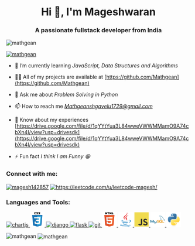 <h1 align="center">Hi 👋, I'm Mageshwaran</h1>
<h3 align="center">A passionate fullstack developer from India</h3>

<p align="left"> <img src="https://komarev.com/ghpvc/?username=mathgean&label=Profile%20views&color=0e75b6&style=flat" alt="mathgean" /> </p>

<p align="left"> <a href="https://github.com/ryo-ma/github-profile-trophy"><img src="https://github-profile-trophy.vercel.app/?username=mathgean" alt="mathgean" /></a> </p>

- 🌱 I’m currently learning *JavaScript, Data Structures and Algorithms*

- 👨‍💻 All of my projects are available at [https://github.com/Mathgean](https://github.com/Mathgean)

- 💬 Ask me about *Problem Solving in Python*

- 📫 How to reach me *Mathgeanshgavelu1729@gmail.com*

- 📄 Know about my experiences [https://drive.google.com/file/d/1qYYtYua3L84wweVWWMMamO9A74cbXn4I/view?usp=drivesdk](https://drive.google.com/file/d/1qYYtYua3L84wweVWWMMamO9A74cbXn4I/view?usp=drivesdk)

- ⚡ Fun fact *I think I am Funny 😀*

<h3 align="left">Connect with me:</h3>
<p align="left">
<a href="https://linkedin.com/in/magesh142857" target="blank"><img align="center" src="https://raw.githubusercontent.com/rahuldkjain/github-profile-readme-generator/master/src/images/icons/Social/linked-in-alt.svg" alt="magesh142857" height="30" width="40" /></a>
<a href="https://www.leetcode.com/https://leetcode.com/u/leetcode-magesh/" target="blank"><img align="center" src="https://raw.githubusercontent.com/rahuldkjain/github-profile-readme-generator/master/src/images/icons/Social/leet-code.svg" alt="https://leetcode.com/u/leetcode-magesh/" height="30" width="40" /></a>
</p>

<h3 align="left">Languages and Tools:</h3>
<p align="left"> <a href="https://www.chartjs.org" target="_blank" rel="noreferrer"> <img src="https://www.chartjs.org/media/logo-title.svg" alt="chartjs" width="40" height="40"/> </a> <a href="https://www.w3schools.com/css/" target="_blank" rel="noreferrer"> <img src="https://raw.githubusercontent.com/devicons/devicon/master/icons/css3/css3-original-wordmark.svg" alt="css3" width="40" height="40"/> </a> <a href="https://www.djangoproject.com/" target="_blank" rel="noreferrer"> <img src="https://cdn.worldvectorlogo.com/logos/django.svg" alt="django" width="40" height="40"/> </a> <a href="https://flask.palletsprojects.com/" target="_blank" rel="noreferrer"> <img src="https://www.vectorlogo.zone/logos/pocoo_flask/pocoo_flask-icon.svg" alt="flask" width="40" height="40"/> </a> <a href="https://git-scm.com/" target="_blank" rel="noreferrer"> <img src="https://www.vectorlogo.zone/logos/git-scm/git-scm-icon.svg" alt="git" width="40" height="40"/> </a> <a href="https://www.w3.org/html/" target="_blank" rel="noreferrer"> <img src="https://raw.githubusercontent.com/devicons/devicon/master/icons/html5/html5-original-wordmark.svg" alt="html5" width="40" height="40"/> </a> <a href="https://www.java.com" target="_blank" rel="noreferrer"> <img src="https://raw.githubusercontent.com/devicons/devicon/master/icons/java/java-original.svg" alt="java" width="40" height="40"/> </a> <a href="https://developer.mozilla.org/en-US/docs/Web/JavaScript" target="_blank" rel="noreferrer"> <img src="https://raw.githubusercontent.com/devicons/devicon/master/icons/javascript/javascript-original.svg" alt="javascript" width="40" height="40"/> </a> <a href="https://www.mysql.com/" target="_blank" rel="noreferrer"> <img src="https://raw.githubusercontent.com/devicons/devicon/master/icons/mysql/mysql-original-wordmark.svg" alt="mysql" width="40" height="40"/> </a> <a href="https://www.python.org" target="_blank" rel="noreferrer"> <img src="https://raw.githubusercontent.com/devicons/devicon/master/icons/python/python-original.svg" alt="python" width="40" height="40"/> </a> </p>

<p><img align="left" src="https://github-readme-stats.vercel.app/api/top-langs?username=mathgean&show_icons=true&locale=en&layout=compact" alt="mathgean" /></p>

<p>&nbsp;<img align="center" src="https://github-readme-stats.vercel.app/api?username=mathgean&show_icons=true&locale=en" alt="mathgean" /></p>

